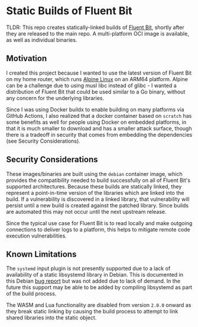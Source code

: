 # Static Builds of Fluent Bit

TLDR: This repo creates statically-linked builds of [Fluent Bit](https://fluentbit.io/), shortly after they are released to the main repo.  A multi-platform OCI image is available, as well as individual binaries.

## Motivation

I created this project because I wanted to use the latest version of Fluent Bit on my home router, which runs [Alpine Linux](https://alpinelinux.org/) on an ARM64 platform.  Alpine can be a challenge due to using musl libc instead of glibc - I wanted a distribution of Fluent Bit that could be used similar to a Go binary, without any concern for the underlying libraries.

Since I was using Docker buildx to enable building on many platforms via GitHub Actions, I also realized that a docker container based on `scratch` has some benefits as well for people using Docker on embedded platforms, in that it is much smaller to download and has a smaller attack surface, though there is a tradeoff in security that comes from embedding the dependencies (see Security Considerations).

## Security Considerations

These images/binaries are built using the `debian` container image, which provides the compatibility needed to build successfully on all of Fluent Bit's supported architectures.  Because these builds are statically linked, they represent a point-in-time version of the libraries which are linked into the build.  If a vulnerability is discovered in a linked library, that vulnerability will persist until a new build is created against the patched library.  Since builds are automated this may not occur until the next upstream release.

Since the typical use case for Fluent Bit is to read locally and make outgoing connections to deliver logs to a platform, this helps to mitigate remote code execution vulnerabilities.

## Known Limitations

The `systemd` input plugin is not presently supported due to a lack of availability of a static libsystemd library in Debian.  This is documented in this Debian [bug report](https://bugs.debian.org/cgi-bin/bugreport.cgi?bug=915566) but was not added due to lack of demand.  In the future this support may be able to be added by compiling libsystemd as part of the build process.

The WASM and Lua functionality are disabled from version `2.0.0` onward as they break static linking by causing the build process to attempt to link shared libraries into the static object.
